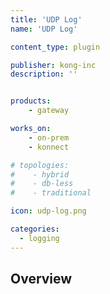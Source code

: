 ```yaml
---
title: 'UDP Log'
name: 'UDP Log'

content_type: plugin

publisher: kong-inc
description: ''


products:
    - gateway

works_on:
    - on-prem
    - konnect

# topologies:
#    - hybrid
#    - db-less
#    - traditional

icon: udp-log.png

categories:
  - logging
---
```


## Overview
